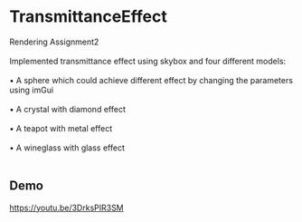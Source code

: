 # TransmittanceEffect
Rendering Assignment2
</br></br>
Implemented transmittance effect using skybox and four different models:</br></br>
•	A sphere which could achieve different effect by changing the parameters using imGui</br></br>
•	A crystal with diamond effect</br></br>
•	A teapot with metal effect</br></br>
•	A wineglass with glass effect</br></br>

Demo
---
https://youtu.be/3DrksPIR3SM
